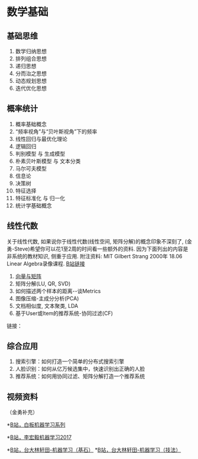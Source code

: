 # 数学基础

## 基础思维

1. 数学归纳思想
2. 排列组合思想
3. 递归思想
4. 分而治之思想
5. 动态规划思想
6. 迭代优化思想

## 概率统计

1. 概率基础概念
2. “频率视角”与“贝叶斯视角”下的频率
3. 线性回归与最优化理论
4. 逻辑回归
5. 判别模型 与 生成模型
6. 朴素贝叶斯模型 与 文本分类
7. 马尔可夫模型
8. 信息论
9. 决策树
10. 特征选择
11. 特征标准化 与 归一化
12. 统计学基础概念

## 线性代数

关于线性代数, 如果说你于线性代数(线性空间, 矩阵分解)的概念印象不深刻了, (金勇-Steve)希望你可以花1至2周的时间看一些额外的资料. 因为下面列出的内容是非系统的教材知识, 侧重于应用.
附注资料: MIT  Gilbert Strang 2000年 18.06 Linear Algebra录像课程.
[B站链接](https://www.bilibili.com/video/av15463995?from=search&seid=16280675537080029434)


1. [向量与矩阵](https://staticor.github.io/2019/06/15/baseStone-la-1/)
2. 矩阵分解(LU, QR, SVD)
3. 如何描述两个样本的距离--谈Metrics
4. 图像压缩-主成分分析(PCA)
5. 文档相似度, 文本聚类, LDA
6. 基于User或Item的推荐系统-协同过滤(CF)





链接：

## 综合应用

1. 搜索引擎：如何打造一个简单的分布式搜索引擎
2. 人脸识别：如何从亿万候选集中，快速识别出正确的人脸
3. 推荐系统：如何用协同过滤、矩阵分解打造一个推荐系统



## 视频资料

（金勇补充）

*[B站，白板机器学习系列](https://space.bilibili.com/97068901?spm_id_from=333.788.b_765f7570696e666f.1)

*[B站，李宏毅机器学习2017](https://www.bilibili.com/video/av10590361?from=search&seid=16461404092812033231)

*[B站，台大林轩田-机器学习（基石）](https://www.bilibili.com/video/av12463015?from=search&seid=17874823900742104442)
*[B站，台大林轩田-机器学习（技法）](https://www.bilibili.com/video/av36760800?from=search&seid=17874823900742104442)